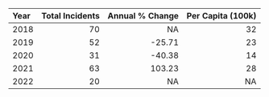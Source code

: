 |Year | Total Incidents| Annual % Change| Per Capita (100k)|
|:----|---------------:|---------------:|-----------------:|
|2018 |              70|              NA|                32|
|2019 |              52|          -25.71|                23|
|2020 |              31|          -40.38|                14|
|2021 |              63|          103.23|                28|
|2022 |              20|              NA|                NA|
